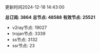 更新时间2024-12-18 14:43:00

**总订阅: 3864**
**总节点: 48588**
**有效节点: 25521**
- v2ray节点: 19027
- trojan节点: 3339
- ss节点: 3132
- ssr节点: 23
